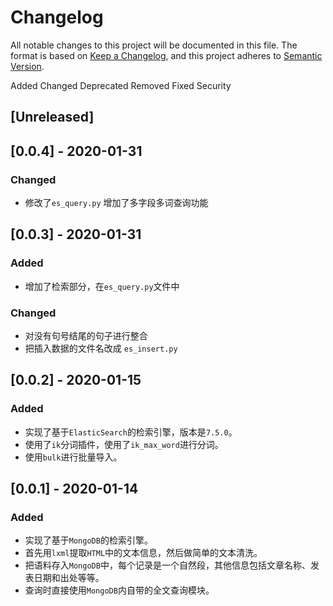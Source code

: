 # Changelog

All notable changes to this project will be documented in this file.
The format is based on [Keep a Changelog](https://keepachangelog.com/en/1.0.0/),
and this project adheres to [Semantic Version](https://semver.org/spec/v2.0.0.html).

Added Changed Deprecated Removed Fixed Security

## [Unreleased]

## [0.0.4] - 2020-01-31

### Changed
- 修改了`es_query.py` 增加了多字段多词查询功能

## [0.0.3] - 2020-01-31

### Added
- 增加了检索部分，在`es_query.py`文件中

### Changed
- 对没有句号结尾的句子进行整合
- 把插入数据的文件名改成 `es_insert.py` 

## [0.0.2] - 2020-01-15

### Added 
- 实现了基于`ElasticSearch`的检索引擎，版本是`7.5.0`。
- 使用了`ik`分词插件，使用了`ik_max_word`进行分词。
- 使用`bulk`进行批量导入。

## [0.0.1] - 2020-01-14

### Added 
- 实现了基于`MongoDB`的检索引擎。
- 首先用`lxml`提取`HTML`中的文本信息，然后做简单的文本清洗。
- 把语料存入`MongoDB`中，每个记录是一个自然段，其他信息包括文章名称、发表日期和出处等等。
- 查询时直接使用`MongoDB`内自带的全文查询模块。
